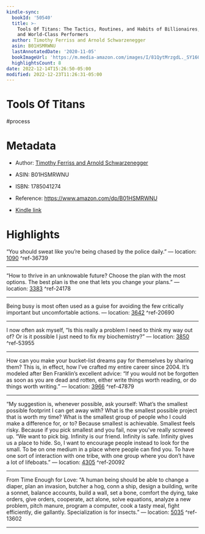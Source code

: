 ```yaml
---
kindle-sync:
  bookId: '50540'
  title: >-
    Tools Of Titans: The Tactics, Routines, and Habits of Billionaires, Icons,
    and World-Class Performers
  author: Timothy Ferriss and Arnold Schwarzenegger
  asin: B01HSMRWNU
  lastAnnotatedDate: '2020-11-05'
  bookImageUrl: 'https://m.media-amazon.com/images/I/81QytMrzgdL._SY160.jpg'
  highlightsCount: 8
date: 2022-12-14T15:26:50-05:00
modified: 2022-12-23T11:26:31-05:00
---
```

# Tools Of Titans

#process 

# Metadata

* Author: [Timothy Ferriss and Arnold Schwarzenegger](https://www.amazon.com/Timothy-Ferriss/e/B001ILKBW2/ref=dp_byline_cont_ebooks_1)

* ASIN: B01HSMRWNU

* ISBN: 1785041274

* Reference: <https://www.amazon.com/dp/B01HSMRWNU>

* [Kindle link](kindle://book?action=open&asin=B01HSMRWNU)

# Highlights

“You should sweat like you’re being chased by the police daily.” — location: [1090](kindle://book?action=open&asin=B01HSMRWNU&location=1090) ^ref-36739

---

“How to thrive in an unknowable future? Choose the plan with the most options. The best plan is the one that lets you change your plans.” — location: [3383](kindle://book?action=open&asin=B01HSMRWNU&location=3383) ^ref-24178

---

Being busy is most often used as a guise for avoiding the few critically important but uncomfortable actions. — location: [3642](kindle://book?action=open&asin=B01HSMRWNU&location=3642) ^ref-20690

---

I now often ask myself, “Is this really a problem I need to think my way out of? Or is it possible I just need to fix my biochemistry?” — location: [3850](kindle://book?action=open&asin=B01HSMRWNU&location=3850) ^ref-53955

---

How can you make your bucket-list dreams pay for themselves by sharing them? This is, in effect, how I’ve crafted my entire career since 2004. It’s modeled after Ben Franklin’s excellent advice: “If you would not be forgotten as soon as you are dead and rotten, either write things worth reading, or do things worth writing.” — location: [3966](kindle://book?action=open&asin=B01HSMRWNU&location=3966) ^ref-47879

---

“My suggestion is, whenever possible, ask yourself: What’s the smallest possible footprint I can get away with? What is the smallest possible project that is worth my time? What is the smallest group of people who I could make a difference for, or to? Because smallest is achievable. Smallest feels risky. Because if you pick smallest and you fail, now you’ve really screwed up. “We want to pick big. Infinity is our friend. Infinity is safe. Infinity gives us a place to hide. So, I want to encourage people instead to look for the small. To be on one medium in a place where people can find you. To have one sort of interaction with one tribe, with one group where you don’t have a lot of lifeboats.” — location: [4305](kindle://book?action=open&asin=B01HSMRWNU&location=4305) ^ref-20092

---

From Time Enough for Love: “A human being should be able to change a diaper, plan an invasion, butcher a hog, conn a ship, design a building, write a sonnet, balance accounts, build a wall, set a bone, comfort the dying, take orders, give orders, cooperate, act alone, solve equations, analyze a new problem, pitch manure, program a computer, cook a tasty meal, fight efficiently, die gallantly. Specialization is for insects.” — location: [5035](kindle://book?action=open&asin=B01HSMRWNU&location=5035) ^ref-13602

---
